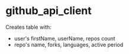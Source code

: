 # github_api_client
Creates table with:
 * user's firstName, userName, repos count
 * repo's name, forks, languages, active period
